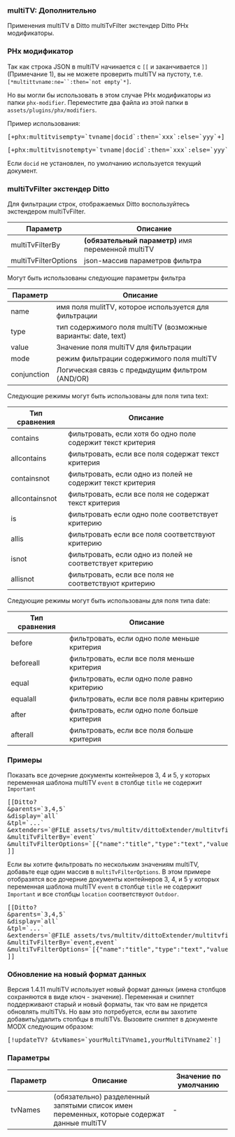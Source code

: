 
<meta http-equiv="Content-Type" content="text/html; charset=utf-8">
<h3>multiTV: Дополнительно </h3> 
Применения multiTV в Ditto multiTvFilter экстендер Ditto PHx модификаторы.	
<br>
<h3 class="sub-header text-bold"><a id="1193"></a>PHx модификатор</h3>
<div class="well"><p>Так как строка JSON в multiTV начинается с <code>[[</code> и заканчивается <code>]]</code> (Примечание 1), вы не можете проверить multiTV на пустоту, т.е. <code>[*multittvname:ne=``:then=`not empty`*]</code>.</p>
<p>Но вы могли бы использовать в этом случае PHx модификаторы из папки <code>phx-modifier</code>. Переместите два файла из этой папки в <code>assets/plugins/phx/modifiers</code>.</p>
<p><span class="text-bold">Пример использования:</span></p>
<pre class="brush: html;">[+phx:multitvisempty=`tvname|docid`:then=`xxx`:else=`yyy`+]</pre>
<pre class="brush: html;">[+phx:multitvisnotempty=`tvname|docid`:then=`xxx`:else=`yyy`+]</pre>
<p>Если <code>docid</code> не установлен, по умолчанию используется текущий документ.</p></div>
<h3 class="sub-header text-bold"><a id="1194"></a>multiTvFilter экстендер Ditto</h3>
<div class="well"><p>Для фильтрации строк, отображаемых Ditto воспользуйтесь экстендером multiTvFilter.</p>
<div class="flip-scroll">
<table class="table table-bordered table-vcenter flip-content">
<thead class="flip-content bordered-palegreen">
<tr><th>Параметр</th><th>Описание</th></tr>
</thead>
<tbody>
<tr>
<td>multiTvFilterBy</td>
<td><b>(обязательный параметр)</b> имя переменной multiTV</td>
</tr>
<tr>
<td>multiTvFilterOptions</td>
<td>json-массив параметров фильтра</td>
</tr>
</tbody>
</table>
</div>
<p>Могут быть использованы следующие параметры фильтра</p>
<div class="flip-scroll">
<table class="table table-bordered table-vcenter flip-content">
<thead class="flip-content bordered-palegreen">
<tr><th>Параметр</th><th>Описание</th></tr>
</thead>
<tbody>
<tr>
<td>name</td>
<td>имя поля mulitTV, которое используется для фильтрации</td>
</tr>
<tr>
<td>type</td>
<td>тип содержимого поля multiTV (возможные варианты: date, text)</td>
</tr>
<tr>
<td>value</td>
<td>Значение поля multiTV для фильтрации</td>
</tr>
<tr>
<td>mode</td>
<td>режим фильтрации содержимого поля multiTV</td>
</tr>
<tr>
<td>conjunction</td>
<td>Логическая связь с предыдущим фильтром (AND/OR)</td>
</tr>
</tbody>
</table>
</div>
<p>Следующие режимы могут быть использованы для поля типа <span class="text-bold">text</span>:</p>
<div class="flip-scroll">
<table class="table table-bordered table-vcenter flip-content">
<thead class="flip-content bordered-palegreen">
<tr><th>Тип сравнения</th><th>Описание</th></tr>
</thead>
<tbody>
<tr>
<td>contains</td>
<td>фильтровать, если хотя бо одно поле содержит текст критерия</td>
</tr>
<tr>
<td>allcontains</td>
<td>фильтровать, если все поля содержат текст критерия</td>
</tr>
<tr>
<td>containsnot</td>
<td>фильтровать, если одно из полей не содержит текст критерия</td>
</tr>
<tr>
<td>allcontainsnot</td>
<td>фильтровать, если все поля не содержат текст критерия</td>
</tr>
<tr>
<td>is</td>
<td>фильтровать если одно поле соответствует критерию</td>
</tr>
<tr>
<td>allis</td>
<td>фильтровать если все поля соответствуют критерию</td>
</tr>
<tr>
<td>isnot</td>
<td>фильтровать, если одно из полей не соответствует критерию</td>
</tr>
<tr>
<td>allisnot</td>
<td>фильтровать, если все поля не соответствуют критерию</td>
</tr>
</tbody>
</table>
</div>
<p>Следующие режимы могут быть использованы для поля типа <span class="text-bold">date</span>:</p>
<div class="flip-scroll">
<table class="table table-bordered table-vcenter flip-content">
<thead class="flip-content bordered-palegreen">
<tr><th>Тип сравнения</th><th>Описание</th></tr>
</thead>
<tbody>
<tr>
<td>before</td>
<td>фильтровать, если одно поле меньше критерия</td>
</tr>
<tr>
<td>beforeall</td>
<td>фильтровать, если все поля меньше критерия</td>
</tr>
<tr>
<td>equal</td>
<td>фильтровать, если одно поле равно критерию</td>
</tr>
<tr>
<td>equalall</td>
<td>фильтровать, если все поля равны критерию</td>
</tr>
<tr>
<td>after</td>
<td>фильтровать, если одно поле больше критерия</td>
</tr>
<tr>
<td>afterall</td>
<td>фильтровать, если все поля больше критерия</td>
</tr>
</tbody>
</table>
</div>
<h3 id="examples">Примеры</h3>
<p>Показать все дочерние документы контейнеров 3, 4 и 5, у которых переменная шаблона multiTV <code>event</code> в столбце <code>title</code> не содержит <code>Important</code></p>
<pre class="brush: html;">[[Ditto?
&parents=`3,4,5`
&display=`all`
&tpl=`...`
&extenders=`@FILE assets/tvs/multitv/dittoExtender/multitvfilter.extender.inc.php`
&multiTvFilterBy=`event`
&multiTvFilterOptions=`[{"name":"title","type":"text","value":"Important","mode":"contains"}]`
]]</pre>
<p>Если вы хотите фильтровать по нескольким значениям multiTV, добавьте еще один массив в <code>multiTvFilterOptions</code>. В этом примере отобразятся все дочерние документы контейнеров 3, 4, и 5 у которых переменная шаблона multiTV <code>event</code> в столбце <code>title</code> не содержит <code>Important</code> и все столбцы <code>location</code> соответствуют <code>Outdoor</code>.</p>
<pre class="brush: html;">[[Ditto?
&parents=`3,4,5`
&display=`all`
&tpl=`...`
&extenders=`@FILE assets/tvs/multitv/dittoExtender/multitvfilter.extender.inc.php`
&multiTvFilterBy=`event,event`
&multiTvFilterOptions=`[{"name":"title","type":"text","value":"Important","mode":"contains"},{"name":"location","type":"text","value":"Outdoor","mode":"allisnot","conjunction":"OR"}]`
]]</pre>
</div>
<h3 class="sub-header text-bold"><a id="1196"></a>Обновление на новый формат данных</h3>
<div class="well"><p>Версия 1.4.11 multiTV использует новый формат данных (имена столбцов сохраняются в виде ключ - значение). Переменная и сниппет поддерживают старый и новый форматы, так что вам не придется обновлять multiTVs. Но вам это потребуется, если вы захотите добавить/удалить столбцы в multiTVs. Вызовите сниппет в документе MODX следующим образом:</p>
<pre class="brush: html;">[!updateTV? &tvNames=`yourMultiTVname1,yourMultiTVname2`!]</pre>
<h3 class="sub-header text-bold">Параметры</h3>
<div class="flip-scroll">
<table class="table table-bordered table-vcenter flip-content">
<thead class="flip-content bordered-palegreen">
<tr><th>Параметр</th><th>Описание</th><th>Значение по умолчанию</th></tr>
</thead>
<tbody>
<tr>
<td>tvNames</td>
<td><span class="text-bold">(обязательно)</span> разделенный запятыми список имен переменных, которые содержат данные multiTV</td>
<td>-</td>
</tr>
</tbody>
</table>
</div>
</div>